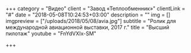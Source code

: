 +++
category = "Видео"
client = "Завод «Теплообменник»"
clientLink = "#"
date = "2018-05-08T10:24:53+03:00"
description = ""
img = []
imgpreview = ["/uploads/2018/05/08/avia.jpg"]
subtitle = "Ролик для международной авиационной выставки, 2017&nbsp;г."
title = "Высший пилотаж"
youtube = "FnYdVXIx-SM"

+++
